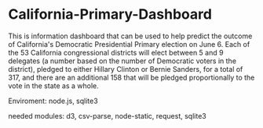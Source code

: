 # California-Primary-Dashboard

 This is information dashboard that can be used to help predict the 
 outcome of California's Democratic Presidential Primary election on June 6. 
 Each of the 53 California congressional districts will elect between 5 and 
 9 delegates (a number based on the number of Democratic voters in the 
 district), pledged to either Hillary Clinton or Bernie Sanders, for a 
 total of 317, and there are an additional 158 that will be pledged 
 proportionally to the vote in the state as a whole.
 
 Enviroment:
 node.js, sqlite3
 
 needed modules:
 d3, csv-parse, node-static, request, sqlite3
 
